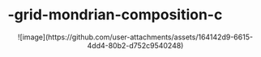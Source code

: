 # -grid-mondrian-composition-c
<div align= "center">
![image](https://github.com/user-attachments/assets/164142d9-6615-4dd4-80b2-d752c9540248)
</div>
